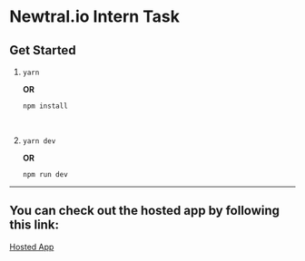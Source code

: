# Newtral.io Intern Task

## Get Started

1.  ```
    yarn
    ```

    <b>OR</b>

    ```
    npm install
    ```

<br/>

2.  ```
    yarn dev
    ```

    <b>OR</b>

    ```
    npm run dev
    ```
---
## You can check out the hosted app by following this link:
[Hosted App](https://newtral-intern-task-production.up.railway.app/)
